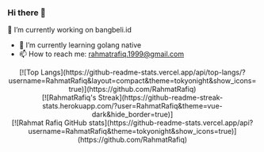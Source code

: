 ### Hi there 👋

<!--
**RahmatRafiq/RahmatRafiq** is a ✨ _special_ ✨ repository because its `README.md` (this file) appears on your GitHub profile.

Here are some ideas to get you started:

- 🔭 I’m currently working on bangbeli.id
- 🌱 I’m currently learning golang native
- 👯 I’m looking to collaborate on ...
- 🤔 I’m looking for help with ...
- 💬 Ask me about ...
- 📫 How to reach me: ...
- 😄 Pronouns: ...
- ⚡ Fun fact: ...
-->
🔭 I’m currently working on bangbeli.id
- 🌱 I’m currently learning golang native
- 📫 How to reach me: rahmatrafiq.1999@gmail.com


 <div align="center">
 [![Top Langs](https://github-readme-stats.vercel.app/api/top-langs/?username=RahmatRafiq&layout=compact&theme=tokyonight&show_icons=true)](https://github.com/RahmatRafiq)  
 </div>
<div align="center">
 [![RahmatRafiq's Streak](https://github-readme-streak-stats.herokuapp.com/?user=RahmatRafiq&theme=vue-dark&hide_border=true)]
 </div>
<div align="center">
 [![Rahmat Rafiq GitHub stats](https://github-readme-stats.vercel.app/api?username=RahmatRafiq&theme=tokyonight&show_icons=true)](https://github.com/RahmatRafiq)
 </div> 

